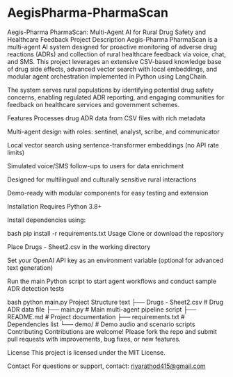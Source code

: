 # AegisPharma-PharmaScan
Aegis-Pharma PharmaScan: Multi-Agent AI for Rural Drug Safety and Healthcare Feedback
Project Description
Aegis-Pharma PharmaScan is a multi-agent AI system designed for proactive monitoring of adverse drug reactions (ADRs) and collection of rural healthcare feedback via voice, chat, and SMS. This project leverages an extensive CSV-based knowledge base of drug side effects, advanced vector search with local embeddings, and modular agent orchestration implemented in Python using LangChain.

The system serves rural populations by identifying potential drug safety concerns, enabling regulated ADR reporting, and engaging communities for feedback on healthcare services and government schemes.

Features
Processes drug ADR data from CSV files with rich metadata

Multi-agent design with roles: sentinel, analyst, scribe, and communicator

Local vector search using sentence-transformer embeddings (no API rate limits)

Simulated voice/SMS follow-ups to users for data enrichment

Designed for multilingual and culturally sensitive rural interactions

Demo-ready with modular components for easy testing and extension

Installation
Requires Python 3.8+

Install dependencies using:

bash
pip install -r requirements.txt
Usage
Clone or download the repository

Place Drugs - Sheet2.csv in the working directory

Set your OpenAI API key as an environment variable (optional for advanced text generation)

Run the main Python script to start agent workflows and conduct sample ADR detection tests

bash
python main.py
Project Structure
text
├── Drugs - Sheet2.csv       # Drug ADR data file
├── main.py                  # Main multi-agent pipeline script
├── README.md                # Project documentation
├── requirements.txt         # Dependencies list
└── demo/                    # Demo audio and scenario scripts
Contributing
Contributions are welcome! Please fork the repo and submit pull requests with improvements, bug fixes, or new features.

License
This project is licensed under the MIT License.

Contact
For questions or support, contact: riyarathod415@gmail.com
